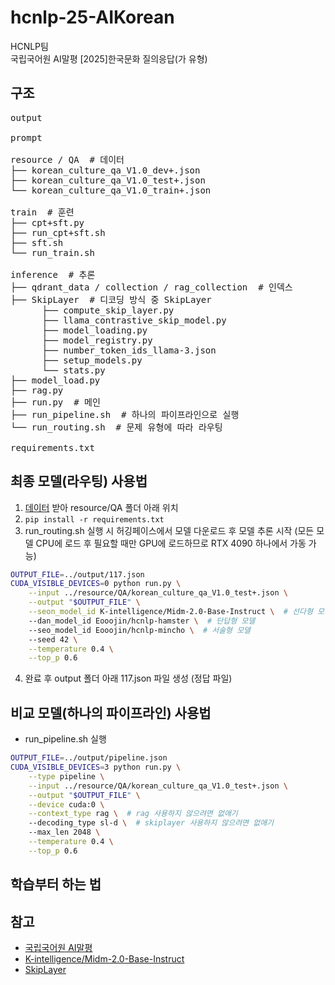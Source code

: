 # hcnlp-25-AIKorean
HCNLP팀 \
국립국어원 AI말평 [2025]한국문화 질의응답(가 유형)

## 구조
<pre>
output
  
prompt
  
resource / QA  # 데이터
├── korean_culture_qa_V1.0_dev+.json
├── korean_culture_qa_V1.0_test+.json
└── korean_culture_qa_V1.0_train+.json

train  # 훈련
├── cpt+sft.py
├── run_cpt+sft.sh
├── sft.sh
└── run_train.sh
  
inference  # 추론
├── qdrant_data / collection / rag_collection  # 인덱스
├── SkipLayer  # 디코딩 방식 중 SkipLayer
      ├── compute_skip_layer.py
      ├── llama_contrastive_skip_model.py
      ├── model_loading.py
      ├── model_registry.py
      ├── number_token_ids_llama-3.json
      ├── setup_models.py
      └── stats.py
├── model_load.py
├── rag.py
├── run.py  # 메인
├── run_pipeline.sh  # 하나의 파이프라인으로 실행
└── run_routing.sh  # 문제 유형에 따라 라우팅

requirements.txt</pre>

## 최종 모델(라우팅) 사용법
1. [데이터](https://kli.korean.go.kr/benchmark/taskOrdtm/taskDownload.do?taskOrdtmId=180&clCd=ING_TASK&subMenuId=sub02) 받아 resource/QA 폴더 아래 위치
2. ```pip install -r requirements.txt```
3. run_routing.sh 실행 시 허깅페이스에서 모델 다운로드 후 모델 추론 시작 (모든 모델 CPU에 로드 후 필요할 때만 GPU에 로드하므로 RTX 4090 하나에서 가동 가능)
```bash
OUTPUT_FILE=../output/117.json
CUDA_VISIBLE_DEVICES=0 python run.py \
    --input ../resource/QA/korean_culture_qa_V1.0_test+.json \
    --output "$OUTPUT_FILE" \
    --seon_model_id K-intelligence/Midm-2.0-Base-Instruct \  # 선다형 모델
    --dan_model_id Eooojin/hcnlp-hamster \  # 단답형 모델
    --seo_model_id Eooojin/hcnlp-mincho \  # 서술형 모델
    --seed 42 \
    --temperature 0.4 \
    --top_p 0.6
```
4. 완료 후 output 폴더 아래 117.json 파일 생성 (정답 파일)

## 비교 모델(하나의 파이프라인) 사용법
- run_pipeline.sh 실행
```bash
OUTPUT_FILE=../output/pipeline.json
CUDA_VISIBLE_DEVICES=3 python run.py \
    --type pipeline \
    --input ../resource/QA/korean_culture_qa_V1.0_test+.json \
    --output "$OUTPUT_FILE" \
    --device cuda:0 \
    --context_type rag \  # rag 사용하지 않으려면 없애기
    --decoding_type sl-d \  # skiplayer 사용하지 않으려면 없애기
    --max_len 2048 \
    --temperature 0.4 \
    --top_p 0.6
```


## 학습부터 하는 법


## 참고
- [국립국어원 AI말평](https://kli.korean.go.kr/benchmark/home.do?lang=ko)
- [K-intelligence/Midm-2.0-Base-Instruct](https://huggingface.co/K-intelligence/Midm-2.0-Base-Instruct/tree/main)
- [SkipLayer](https://github.com/NJUNLP/SkipLayerCD)
